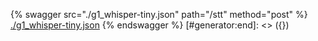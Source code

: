 [#generator:start]: <> ({ "template": "openapi" })
{% swagger src="./g1_whisper-tiny.json" path="/stt" method="post" %}
[./g1_whisper-tiny.json](./g1_whisper-tiny.json)
{% endswagger %}
[#generator:end]: <> ({})